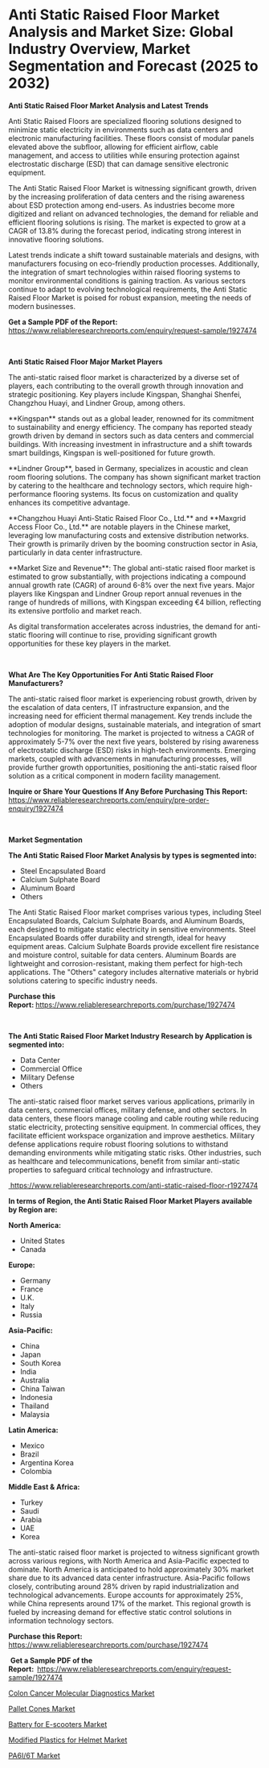 <p><h1>Anti Static Raised Floor Market Analysis and Market Size: Global Industry Overview, Market Segmentation and Forecast (2025 to 2032)</h1></p><p><strong>Anti Static Raised Floor Market Analysis and Latest Trends</strong></p>
<p><p>Anti Static Raised Floors are specialized flooring solutions designed to minimize static electricity in environments such as data centers and electronic manufacturing facilities. These floors consist of modular panels elevated above the subfloor, allowing for efficient airflow, cable management, and access to utilities while ensuring protection against electrostatic discharge (ESD) that can damage sensitive electronic equipment.</p><p>The Anti Static Raised Floor Market is witnessing significant growth, driven by the increasing proliferation of data centers and the rising awareness about ESD protection among end-users. As industries become more digitized and reliant on advanced technologies, the demand for reliable and efficient flooring solutions is rising. The market is expected to grow at a CAGR of 13.8% during the forecast period, indicating strong interest in innovative flooring solutions.</p><p>Latest trends indicate a shift toward sustainable materials and designs, with manufacturers focusing on eco-friendly production processes. Additionally, the integration of smart technologies within raised flooring systems to monitor environmental conditions is gaining traction. As various sectors continue to adapt to evolving technological requirements, the Anti Static Raised Floor Market is poised for robust expansion, meeting the needs of modern businesses.</p></p>
<p><strong>Get a Sample PDF of the Report:&nbsp;</strong> <a href="https://www.reliableresearchreports.com/enquiry/request-sample/1927474?utm_campaign=36&utm_medium=2&utm_source=Github&utm_content=ia&utm_term=28032025&utm_id=anti-static-raised-floor">https://www.reliableresearchreports.com/enquiry/request-sample/1927474</a></p>
<p>&nbsp;</p>
<p><strong>Anti Static Raised Floor Major Market Players</strong></p>
<p><p>The anti-static raised floor market is characterized by a diverse set of players, each contributing to the overall growth through innovation and strategic positioning. Key players include Kingspan, Shanghai Shenfei, Changzhou Huayi, and Lindner Group, among others.</p><p>**Kingspan** stands out as a global leader, renowned for its commitment to sustainability and energy efficiency. The company has reported steady growth driven by demand in sectors such as data centers and commercial buildings. With increasing investment in infrastructure and a shift towards smart buildings, Kingspan is well-positioned for future growth.</p><p>**Lindner Group**, based in Germany, specializes in acoustic and clean room flooring solutions. The company has shown significant market traction by catering to the healthcare and technology sectors, which require high-performance flooring systems. Its focus on customization and quality enhances its competitive advantage.</p><p>**Changzhou Huayi Anti-Static Raised Floor Co., Ltd.** and **Maxgrid Access Floor Co., Ltd.** are notable players in the Chinese market, leveraging low manufacturing costs and extensive distribution networks. Their growth is primarily driven by the booming construction sector in Asia, particularly in data center infrastructure.</p><p>**Market Size and Revenue**: The global anti-static raised floor market is estimated to grow substantially, with projections indicating a compound annual growth rate (CAGR) of around 6-8% over the next five years. Major players like Kingspan and Lindner Group report annual revenues in the range of hundreds of millions, with Kingspan exceeding €4 billion, reflecting its extensive portfolio and market reach.</p><p>As digital transformation accelerates across industries, the demand for anti-static flooring will continue to rise, providing significant growth opportunities for these key players in the market.</p></p>
<p>&nbsp;</p>
<p><strong>What Are The Key Opportunities For Anti Static Raised Floor Manufacturers?</strong></p>
<p><p>The anti-static raised floor market is experiencing robust growth, driven by the escalation of data centers, IT infrastructure expansion, and the increasing need for efficient thermal management. Key trends include the adoption of modular designs, sustainable materials, and integration of smart technologies for monitoring. The market is projected to witness a CAGR of approximately 5-7% over the next five years, bolstered by rising awareness of electrostatic discharge (ESD) risks in high-tech environments. Emerging markets, coupled with advancements in manufacturing processes, will provide further growth opportunities, positioning the anti-static raised floor solution as a critical component in modern facility management.</p></p>
<p><strong>Inquire or Share Your Questions If Any Before Purchasing This Report:</strong> <a href="https://www.reliableresearchreports.com/enquiry/pre-order-enquiry/1927474?utm_campaign=36&utm_medium=2&utm_source=Github&utm_content=ia&utm_term=28032025&utm_id=anti-static-raised-floor">https://www.reliableresearchreports.com/enquiry/pre-order-enquiry/1927474</a></p>
<p>&nbsp;</p>
<p><strong>Market Segmentation</strong></p>
<p><strong>The Anti Static Raised Floor Market Analysis by types is segmented into:</strong></p>
<p><ul><li>Steel Encapsulated Board</li><li>Calcium Sulphate Board</li><li>Aluminum Board</li><li>Others</li></ul></p>
<p><p>The Anti Static Raised Floor market comprises various types, including Steel Encapsulated Boards, Calcium Sulphate Boards, and Aluminum Boards, each designed to mitigate static electricity in sensitive environments. Steel Encapsulated Boards offer durability and strength, ideal for heavy equipment areas. Calcium Sulphate Boards provide excellent fire resistance and moisture control, suitable for data centers. Aluminum Boards are lightweight and corrosion-resistant, making them perfect for high-tech applications. The "Others" category includes alternative materials or hybrid solutions catering to specific industry needs.</p></p>
<p><strong>Purchase this Report:&nbsp;</strong><a href="https://www.reliableresearchreports.com/purchase/1927474?utm_campaign=36&utm_medium=2&utm_source=Github&utm_content=ia&utm_term=28032025&utm_id=anti-static-raised-floor">https://www.reliableresearchreports.com/purchase/1927474</a></p>
<p>&nbsp;</p>
<p><strong>The Anti Static Raised Floor Market Industry Research by Application is segmented into:</strong></p>
<p><ul><li>Data Center</li><li>Commercial Office</li><li>Military Defense</li><li>Others</li></ul></p>
<p><p>The anti-static raised floor market serves various applications, primarily in data centers, commercial offices, military defense, and other sectors. In data centers, these floors manage cooling and cable routing while reducing static electricity, protecting sensitive equipment. In commercial offices, they facilitate efficient workspace organization and improve aesthetics. Military defense applications require robust flooring solutions to withstand demanding environments while mitigating static risks. Other industries, such as healthcare and telecommunications, benefit from similar anti-static properties to safeguard critical technology and infrastructure.</p></p>
<p><a href="https://www.reliableresearchreports.com/anti-static-raised-floor-r1927474?utm_campaign=36&utm_medium=2&utm_source=Github&utm_content=ia&utm_term=28032025&utm_id=anti-static-raised-floor">&nbsp;https://www.reliableresearchreports.com/anti-static-raised-floor-r1927474</a></p>
<p><strong>In terms of Region, the Anti Static Raised Floor Market Players available by Region are:</strong></p>
<p>
    <p> <strong> North America: </strong>
        <ul>
            <li>United States</li>
            <li>Canada</li>
        </ul>
        </p> 
    <p> <strong> Europe: </strong>
        <ul>
            <li>Germany</li>
            <li>France</li>
            <li>U.K.</li>
            <li>Italy</li>
            <li>Russia</li>
        </ul>
        </p> 
    <p> <strong> Asia-Pacific: </strong>
        <ul>
            <li>China</li>
            <li>Japan</li>
            <li>South Korea</li>
            <li>India</li>
            <li>Australia</li>
            <li>China Taiwan</li>
            <li>Indonesia</li>
            <li>Thailand</li>
            <li>Malaysia</li>
        </ul>
        </p> 
    <p> <strong> Latin America: </strong>
        <ul>
            <li>Mexico</li>
            <li>Brazil</li>
            <li>Argentina Korea</li>
            <li>Colombia</li>
        </ul>
        </p> 
    <p> <strong> Middle East & Africa: </strong>
        <ul>
            <li>Turkey</li>
            <li>Saudi</li>
            <li>Arabia</li>
            <li>UAE</li>
            <li>Korea</li>
        </ul>
    </p>
    </p>
<p><p>The anti-static raised floor market is projected to witness significant growth across various regions, with North America and Asia-Pacific expected to dominate. North America is anticipated to hold approximately 30% market share due to its advanced data center infrastructure. Asia-Pacific follows closely, contributing around 28% driven by rapid industrialization and technological advancements. Europe accounts for approximately 25%, while China represents around 17% of the market. This regional growth is fueled by increasing demand for effective static control solutions in information technology sectors.</p></p>
<p><strong>Purchase this Report: </strong><a href="https://www.reliableresearchreports.com/purchase/1927474?utm_campaign=36&utm_medium=2&utm_source=Github&utm_content=ia&utm_term=28032025&utm_id=anti-static-raised-floor">https://www.reliableresearchreports.com/purchase/1927474</a></p>
<p>&nbsp;<strong>Get a Sample PDF of the Report:&nbsp;&nbsp;</strong><a href="https://www.reliableresearchreports.com/enquiry/request-sample/1927474?utm_campaign=36&utm_medium=2&utm_source=Github&utm_content=ia&utm_term=28032025&utm_id=anti-static-raised-floor">https://www.reliableresearchreports.com/enquiry/request-sample/1927474</a></p>
<p><strong></strong></p>
<p><p><a href="https://github.com/nwokechock6s/Market-Research-Report-List-1/blob/main/colon-cancer-molecular-diagnostics-market.md?utm_campaign=36&utm_medium=2&utm_source=Github&utm_content=ia&utm_term=28032025&utm_id=anti-static-raised-floor">Colon Cancer Molecular Diagnostics Market</a></p><p><a href="https://github.com/aiamekar/Market-Research-Report-List-1/blob/main/pallet-cones-market.md?utm_campaign=36&utm_medium=2&utm_source=Github&utm_content=ia&utm_term=28032025&utm_id=anti-static-raised-floor">Pallet Cones Market</a></p><p><a href="https://github.com/belhejmawoue/Market-Research-Report-List-1/blob/main/battery-for-e-scooters-market.md?utm_campaign=36&utm_medium=2&utm_source=Github&utm_content=ia&utm_term=28032025&utm_id=anti-static-raised-floor">Battery for E-scooters Market</a></p><p><a href="https://github.com/boudykodumi/Market-Research-Report-List-1/blob/main/modified-plastics-for-helmet-market.md?utm_campaign=36&utm_medium=2&utm_source=Github&utm_content=ia&utm_term=28032025&utm_id=anti-static-raised-floor">Modified Plastics for Helmet Market</a></p><p><a href="https://github.com/vsiljgestel/Market-Research-Report-List-1/blob/main/pa6i6t-market.md?utm_campaign=36&utm_medium=2&utm_source=Github&utm_content=ia&utm_term=28032025&utm_id=anti-static-raised-floor">PA6I/6T Market</a></p></p>